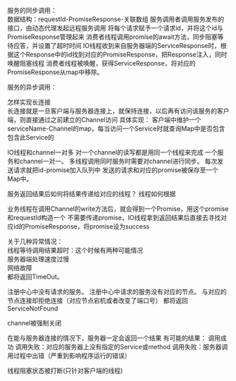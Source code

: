 服务的同步调用：  
数据结构：requestId-PromiseResponse-关联数组
服务调用者调用服务发布的接口，由动态代理发起远程服务调用
将每个请求赋予一个请求id，并将这个id与PromiseResponse管理起来
消费者线程调用promise的await方法，同步阻塞等待应答，并设置了超时时间
IO线程收到来自服务器端的ServiceResponse时，根据这个Response中的id找到对应的PromiseResponse，把Response注入，同时唤醒阻塞线程
消费者线程被唤醒，获得ServiceResponse，将对应的PromiseResponse从map中移除。

服务的异步调用：

怎样实现长连接  
长连接就是一旦客户端与服务器连接上，就保持连接，以后再有访问该服务的客户端，则直接通过之前建立的Channel访问
具体实现：
客户端中维护一个serviceName-Channel的map，每当访问一个Service时就查询Map中是否包含包含此Service的


IO线程和channel一对多
对一个channel的读写都是用同一个线程来完成
一个服务和channel一对一。
多线程调用同时服务时需要对channel进行同步。
每次发送请求就把id-promise加入队列中
发送的请求和对应的promise被保存至一个Map中。

服务返回结果后如何将结果传递给对应的线程？
线程如何根据

业务线程在调用Channel的write方法后，就会得到一个Promise，用这个promise和requestId构造一个
不需要传递promise，IO线程拿到返回结果后直接去寻找对应id的PromiseResponse，将promise设为success

关于几种异常情况：  
线程等待调用结果超时：这个时候有两种可能情况  
服务器端处理速度过慢  
网络故障  
都将返回TimeOut。

注册中心中没有请求的服务。
注册中心中请求的服务没有对应的节点。
与对应的节点连接却拒绝连接（对应节点宕机或者改变了端口号）
都将返回ServiceNotFound

channel被强制关闭

在能与服务器连接的情况下，服务器一定会返回一个结果
有可能的结果：
调用成功
调用失败：对应的服务器上没有指定的Service或method
调用失败：服务器调用过程中出错（严重到影响程序运行的错误）

线程阻塞状态被打断(只针对客户端的线程)

